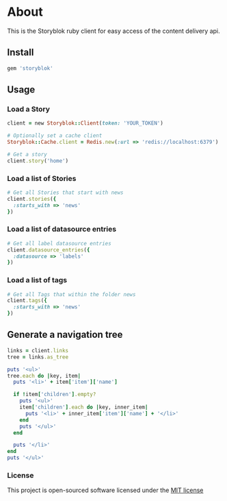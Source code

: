 # About
This is the Storyblok ruby client for easy access of the content delivery api.

## Install

```bash
gem 'storyblok'
```

## Usage

### Load a Story

```ruby
client = new Storyblok::Client(token: 'YOUR_TOKEN')

# Optionally set a cache client
Storyblok::Cache.client = Redis.new(:url => 'redis://localhost:6379')

# Get a story
client.story('home')
```

### Load a list of Stories

```ruby
# Get all Stories that start with news
client.stories({
  :starts_with => 'news'
})
```

### Load a list of datasource entries

```ruby
# Get all label datasource entries
client.datasource_entries({
  :datasource => 'labels'
})

```

### Load a list of tags

```ruby
# Get all Tags that within the folder news
client.tags({
  :starts_with => 'news'
})

```

## Generate a navigation tree

```ruby
links = client.links
tree = links.as_tree

puts '<ul>'
tree.each do |key, item|
  puts '<li>' + item['item']['name']

  if !item['children'].empty?
    puts '<ul>'
    item['children'].each do |key, inner_item|
      puts '<li>' + inner_item['item']['name'] + '</li>'
    end
    puts '</ul>'
  end

  puts '</li>'
end
puts '</ul>'
```

### License

This project is open-sourced software licensed under the [MIT license](http://opensource.org/licenses/MIT)
